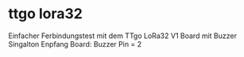 # ttgo lora32

Einfacher Ferbindungstest mit dem TTgo LoRa32 V1 Board mit Buzzer Singalton
Enpfang Board: Buzzer Pin = 2
